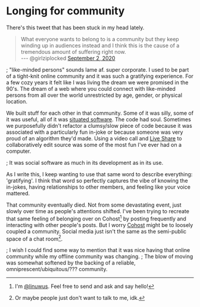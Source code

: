 # Longing for community

There's this tweet that has been stuck in my head lately.

> What everyone wants to belong to is a community
> but they keep winding up in audiences instead
> and I think this is the cause of a tremendous amount of suffering right now.\
> --- @girlziplocked [September 2, 2020][tweet]

[tweet]: https://twitter.com/girlziplocked/status/1301276971243122689

; "like-minded persons" sounds lame af. super corporate.
I used to be part of a tight-knit online community and it was such a gratifying experience.
For a few cozy years it felt like I was living the dream we were promised in the 90's.
The dream of a web where you could connect with like-minded persons from all over the world unrestricted by age, gender, or physical location.

We built stuff for each other in that community.
Some of it was silly, some of it was useful, all of it was [situated software].
The code had soul.
Sometimes we purposefully didn't refactor a clumsy/slow piece of code
because it was associated with a particularly fun in-joke
or because someone was very proud of an algorithm they'd made.
Using a video call and [Live Share] to collaboratively edit source was some of the most fun I've ever had on a computer.

; It was social software as much in its development as in its use.

[situated software]: https://gwern.net/doc/technology/2004-03-30-shirky-situatedsoftware.html
[Live Share]: https://code.visualstudio.com/learn/collaboration/live-share

As I write this, I keep wanting to use that same word to describe everything: 'gratifying'.
I think that word so perfectly captures the vibe of
knowing the in-jokes,
having relationships to other members,
and feeling like your voice mattered.

That community eventually died.
Not from some devastating event, just slowly over time as people's attentions shifted.
I've been trying to recreate that same feeling of belonging over on Cohost[^me] by posting frequently and interacting with other people's posts.
But I worry [Cohost] might be to loosely coupled a community.
Social media just isn't the same as the semi-public space of a chat room[^self-deprecating].

[Cohost]: https://cohost.org/
[^me]: I'm [@linuwus](https://cohost.org/linuwus). Feel free to send and ask and say hello!
[^self-deprecating]: Or maybe people just don't want to talk to me, idk.

; I wish I could find some way to mention that it was nice having that online community while my offline community was changing.
; The blow of moving was somewhat softened by the backing of a reliable, omniprescent/ubiquitous/??? community.
